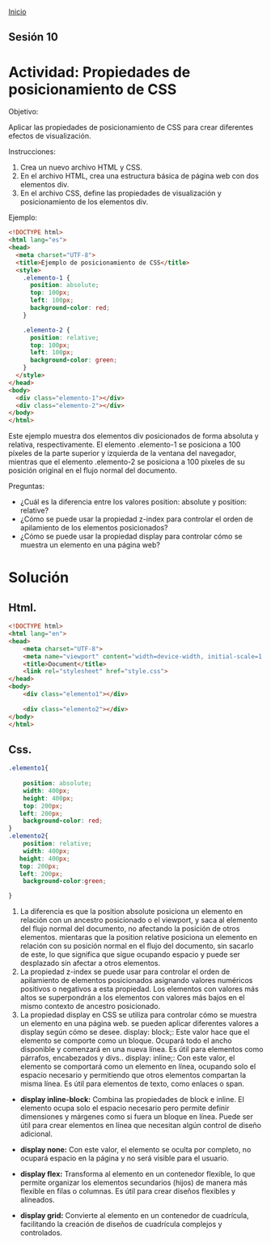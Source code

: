 <!-- No borrar o modificar -->
[Inicio](./index.md)

## Sesión 10 


<!-- Su documentación aquí -->

# Actividad: Propiedades de posicionamiento de CSS
Objetivo:

Aplicar las propiedades de posicionamiento de CSS para crear diferentes efectos de visualización.

Instrucciones:

1. Crea un nuevo archivo HTML y CSS.
2. En el archivo HTML, crea una estructura básica de página web con dos elementos div.
3. En el archivo CSS, define las propiedades de visualización y posicionamiento de los elementos div.

Ejemplo:

```html
<!DOCTYPE html>
<html lang="es">
<head>
  <meta charset="UTF-8">
  <title>Ejemplo de posicionamiento de CSS</title>
  <style>
    .elemento-1 {
      position: absolute;
      top: 100px;
      left: 100px;
      background-color: red;
    }

    .elemento-2 {
      position: relative;
      top: 100px;
      left: 100px;
      background-color: green;
    }
  </style>
</head>
<body>
  <div class="elemento-1"></div>
  <div class="elemento-2"></div>
</body>
</html>
```

Este ejemplo muestra dos elementos div posicionados de forma absoluta y relativa, respectivamente. El elemento .elemento-1 se posiciona a 100 píxeles de la parte superior y izquierda de la ventana del navegador, mientras que el elemento .elemento-2 se posiciona a 100 píxeles de su posición original en el flujo normal del documento.

Preguntas:

* ¿Cuál es la diferencia entre los valores position: absolute y position: relative?
* ¿Cómo se puede usar la propiedad z-index para controlar el orden de apilamiento de los elementos posicionados?
* ¿Cómo se puede usar la propiedad display para controlar cómo se muestra un elemento en una página web?

# Solución
## Html.

```html
<!DOCTYPE html>
<html lang="en">
<head>
    <meta charset="UTF-8">
    <meta name="viewport" content="width=device-width, initial-scale=1.0">
    <title>Document</title>
    <link rel="stylesheet" href="style.css">
</head>
<body>
    <div class="elemento1"></div>
    
    <div class="elemento2"></div>
</body>
</html>
```
## Css.

```css 
.elemento1{
    
    position: absolute;
    width: 400px;
    height: 400px;
    top: 200px;
   left: 200px;
    background-color: red;
}
.elemento2{  
    position: relative;
    width: 400px;
   height: 400px;
   top: 200px;
   left: 200px;
    background-color:green;

}
```

1. La diferencia es que la position absolute posiciona un elemento en relación con un ancestro posicionado o el viewport, y saca al elemento del flujo normal del documento, no afectando la posición de otros elementos. mientaras que la position relative posiciona un elemento en relación con su posición normal en el flujo del documento, sin sacarlo de este, lo que significa que sigue ocupando espacio y puede ser desplazado sin afectar a otros elementos.
2. La propiedad z-index se puede usar para controlar el orden de apilamiento de elementos posicionados asignando valores numéricos positivos o negativos a esta propiedad. Los elementos con valores más altos se superpondrán a los elementos con valores más bajos en el mismo contexto de ancestro posicionado.
3. La propiedad display en CSS se utiliza para controlar cómo se muestra un elemento en una página web. se pueden aplicar diferentes valores a display según cómo se desee. display: block;: Este valor hace que el elemento se comporte como un bloque. Ocupará todo el ancho disponible y comenzará en una nueva línea. Es útil para elementos como párrafos, encabezados y divs..
display: inline;: Con este valor, el elemento se comportará como un elemento en línea, ocupando solo el espacio necesario y permitiendo que otros elementos compartan la misma línea. Es útil para elementos de texto, como enlaces o span.

- **display inline-block:** Combina las propiedades de block e inline. El elemento ocupa solo el espacio necesario pero permite definir dimensiones y márgenes como si fuera un bloque en línea. Puede ser útil para crear elementos en línea que necesitan algún control de diseño adicional.

- **display none:** Con este valor, el elemento se oculta por completo, no ocupará espacio en la página y no será visible para el usuario.

- **display flex:** Transforma al elemento en un contenedor flexible, lo que permite organizar los elementos secundarios (hijos) de manera más flexible en filas o columnas. Es útil para crear diseños flexibles y alineados.

- **display grid:** Convierte al elemento en un contenedor de cuadrícula, facilitando la creación de diseños de cuadrícula complejos y controlados.